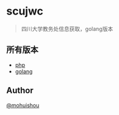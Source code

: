 scujwc
=====

> 四川大学教务处信息获取，golang版本

## 所有版本
- [php](https://github.com/mohuishou/scuplus-jwc-package)
- [golang](https://github.com/mohuishou/scujwc-go)

## Author
[@mohuishou](http://lailin.xyz)